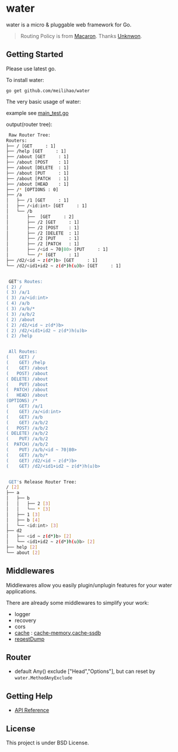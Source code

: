 # water

water is a micro & pluggable web framework for Go.

> Routing Policy is from [Macaron](github.com/go-macaron/macaron). Thanks [Unknwon](https://github.com/Unknwon).

## Getting Started

Please use latest go.

To install water:

	go get github.com/meilihao/water

The very basic usage of water:

example see [main_test.go](/main_test.go)

output(router tree):
```sh
 Raw Router Tree:
Routers:
├── / [GET     : 1]
├── /help [GET     : 1]
├── /about [GET     : 1]
├── /about [POST    : 1]
├── /about [DELETE  : 1]
├── /about [PUT     : 1]
├── /about [PATCH   : 1]
├── /about [HEAD    : 1]
├── /* [OPTIONS : 0]
├── /a
│   ├── /1 [GET     : 1]
│   ├── /<id:int> [GET     : 1]
│   └── /b
│       ├──  [GET     : 2]
│       ├── /2 [GET     : 1]
│       ├── /2 [POST    : 1]
│       ├── /2 [DELETE  : 1]
│       ├── /2 [PUT     : 1]
│       ├── /2 [PATCH   : 1]
│       ├── /<id ~ 70|80> [PUT     : 1]
│       └── /* [GET     : 1]
├── /d2/<id ~ z(d*)b> [GET     : 1]
└── /d2/<id1+id2 ~ z(d*)h(u)b> [GET     : 1]


 GET's Routes:
( 2) /
( 3) /a/1
( 3) /a/<id:int>
( 4) /a/b
( 3) /a/b/*
( 3) /a/b/2
( 2) /about
( 2) /d2/<id ~ z(d*)b>
( 2) /d2/<id1+id2 ~ z(d*)h(u)b>
( 2) /help


 All Routes:
(    GET) /
(    GET) /help
(    GET) /about
(   POST) /about
( DELETE) /about
(    PUT) /about
(  PATCH) /about
(   HEAD) /about
(OPTIONS) /*
(    GET) /a/1
(    GET) /a/<id:int>
(    GET) /a/b
(    GET) /a/b/2
(   POST) /a/b/2
( DELETE) /a/b/2
(    PUT) /a/b/2
(  PATCH) /a/b/2
(    PUT) /a/b/<id ~ 70|80>
(    GET) /a/b/*
(    GET) /d2/<id ~ z(d*)b>
(    GET) /d2/<id1+id2 ~ z(d*)h(u)b>


 GET's Release Router Tree:
/ [2]
├── a
│   ├── b
│   │   ├── 2 [3]
│   │   └── * [3]
│   ├── 1 [3]
│   ├── b [4]
│   └── <id:int> [3]
├── d2
│   ├── <id ~ z(d*)b> [2]
│   └── <id1+id2 ~ z(d*)h(u)b> [2]
├── help [2]
└── about [2]
```

## Middlewares

Middlewares allow you easily plugin/unplugin features for your water applications.

There are already some middlewares to simplify your work:

- logger
- recovery
- cors
- [cache](https://github.com/meilihao/water-contrib/tree/master/cache) : [cache-memory](https://github.com/meilihao/water-contrib/tree/master/cache),[cache-ssdb](https://github.com/meilihao/water-contrib/tree/master/cache/ssdb)
- [reqestDump](https://github.com/meilihao/water-contrib/tree/master/debug)

## Router
- default Any() exclude ["Head","Options"], but can reset by `water.MethodAnyExclude`

## Getting Help

- [API Reference](https://gowalker.org/github.com/meilihao/water)

## License

This project is under BSD License.